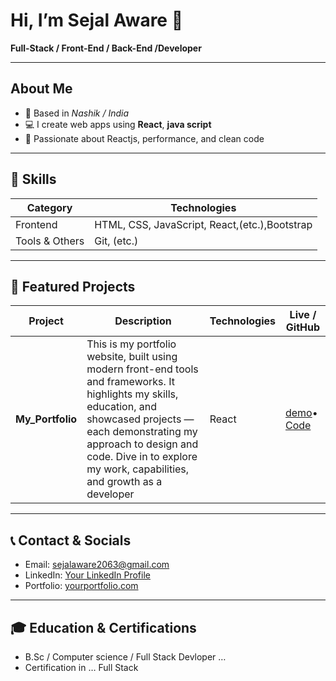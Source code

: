 # Hi, I’m Sejal Aware 👋  
**Full-Stack / Front-End / Back-End /Developer**

---

## About Me  
- 📍 Based in *Nashik / India*  
- 💻 I create web apps using **React**, **java script** 
- 🎯 Passionate about Reactjs, performance, and clean code

---

## 🔧 Skills  
| Category | Technologies |
|---|---|
| Frontend | HTML, CSS, JavaScript, React,(etc.),Bootstrap |
| Tools & Others | Git, (etc.) |
---

## 🚀 Featured Projects

| Project | Description | Technologies | Live / GitHub |
|---|---|---|---|
| **My_Portfolio** |This is my portfolio website, built using modern front-end tools and frameworks. It highlights my skills, education, and showcased projects — each demonstrating my approach to design and code. Dive in to explore my work, capabilities, and growth as a developer | React | [demo](https://sejal2063.github.io/My_Portfolio/)• [Code](https://github.com/sejal2063/My_Portfolio.git) |

---

## 📞 Contact & Socials  
- Email: sejalaware2063@gmail.com  
- LinkedIn: [Your LinkedIn Profile](www.linkedin.com/in/sejal-are-292b19310aw)  
- Portfolio: [yourportfolio.com](https://github.com/sejal2063/My_Portfolio.git)  

---

## 🎓 Education & Certifications 
- B.Sc / Computer science / Full Stack Devloper …  
- Certification in …  Full Stack

